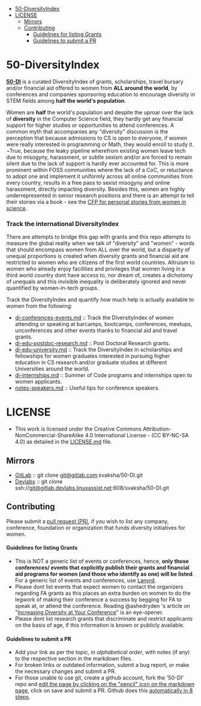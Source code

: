 - [50-DiversityIndex](#50-diversityindex)
- [LICENSE](#license)
   - [Mirrors](#mirrors)
   - [Contributing](#contributing)
      - [Guidelines for listing Grants](#guidelines-for-listing-grants)
      - [Guidelines to submit a PR](#guidelines-to-submit-a-pr)


# 50-DiversityIndex
**[50-DI](http://svaksha.github.io/50-DI)** is a curated DiversityIndex of grants, scholarships, travel bursary and/or financial aid offered to women from __ALL around the world__, by conferences and companies sponsoring education to encourage diversity in STEM fields among __half the world's population__. 

Women are **half** the world's population and despite the uproar over the lack of **diversity** in the Computer Science field, they hardly get any financial support for higher studies or opportunities to attend conferences. A common myth that accompanies any "diversity" discussion is the perception that because admissions to CS is open to everyone, if women were really interested in programming or Math, they would enroll to study it. ¬True, because the leaky pipeline wherefrom existing women leave tech due to misogyny, harassment, or subtle sexism and/or are forced to remain silent due to the lack of support is hardly ever accounted for. This is more prominent within FOSS communities where the lack of a CoC, or reluctance to adopt one and implement it uniformly across all online communities from every country, results in a free pass to sexist misogyny and online harassment, directly impacting diversity. Besides this, women are highly underrepresented in senior research positions and there is an attempt to tell their stories via a book - see the [CFP for personal stories from women in science](http://boundaryvision.com/2014/08/27/call-for-papers-personal-stories-from-women-in-science/).

### Track the international DiversityIndex 
There are attempts to bridge this gap with grants and this repo attempts to measure the global reality when we talk of "diversity" and "women" - words that should encompass women from ALL over the world, but a disparity of unequal proportions is created when diversity grants and financial aid are restricted to women who are citizens of the first world countries. Altruism to women who already enjoy facilities and privileges that women living in a third world country dont have access to, nor dream of, creates a dichotomy of unequals and this invisible inequality is deliberately ignored and never quantified by women-in-tech groups.

Track the DiversityIndex and quantify _how_ much help is actually available to women from the following:

- [di-conferences-events.md](https://github.com/svaksha/50-DI/blob/master/di-conferences-events.md) :: Track the DiversityIndex of women attending or speaking at barcamps, bootcamps, conferences, meetups, unconferences and other events thanks to financial aid and travel grants.
- [di-edu-postdoc-research.md](https://github.com/svaksha/50-DI/blob/master/di-edu-postdoc-research.md) :: Post Doctoral Research grants. 
- [di-edu-university.md](https://github.com/svaksha/50-DI/blob/master/di-edu-university.md) :: Track the DiversityIndex in scholarships and fellowships for women graduates interested in pursuing higher education in CS research and/or graduate studies at different Universities around the world. 
- [di-internships.md](https://github.com/svaksha/50-DI/blob/master/di-foss-internships.md) :: Summer of Code programs and internships open to women applicants.
- [notes-speakers.md](https://github.com/svaksha/50-DI/blob/master/notes-speakers.md) :: Useful tips for conference speakers.


# LICENSE 
- This work is licensed under the Creative Commons Attribution-NonCommercial-ShareAlike 4.0 International License - (CC BY-NC-SA 4.0) as detailed in the [LICENSE.md](https://github.com/svaksha/50-DI/blob/master/LICENSE.md) file.

## Mirrors
- [GitLab](https://gitlab.com/svaksha/50-DI) :: git clone git@gitlab.com:svaksha/50-DI.git 
- [Devlabs](https://gitlab.devlabs.linuxassist.net/svaksha/50-DI) :: git clone ssh://git@gitlab.devlabs.linuxassist.net:608/svaksha/50-DI.git

## Contributing 
Please submit a [pull request (PR)](https://github.com/svaksha/50-DI/pulls), if you wish to list any company, conference, foundation or organization that funds diversity initiatives for women.

#### Guidelines for listing Grants
- This is NOT a generic list of events or conferences, hence, **only those conferences/ events that explicitly publish their grants and financial aid programs for women (and those who identify as one) will be listed**. For a generic list of events and conferences, use [Lanyrd](http://lanyrd.com/).
- Please dont list events that expect women to contact the organizers regarding FA grants as this places an extra burden on women to do the legwork of making their conference a success by begging for FA to speak at, or attend the conference. Reading @ashedryden 's article on "[Increasing Diversity at Your Conference](http://www.ashedryden.com/blog/increasing-diversity-at-your-conference)" is an eye-opener. 
- Please dont list research grants that discriminate and restrict applicants on the basis of age, if this information is known or publicly available. 

#### Guidelines to submit a PR
- Add your link as per the topic, in _alphabetical order_, with notes (if any) to the respective section in the markdown files.
- For broken links or outdated information, submit a bug report, or make the necessary changes and submit a PR.
- For those unable to use git, create a github account, fork the '50-DI' repo and [edit the page by clicking on the "pencil" icon on the markdown page](https://help.github.com/articles/editing-files-in-your-repository), click on save and submit a PR. Github does this [automatically in 8 steps](https://help.github.com/articles/editing-files-in-another-user-s-repository).

